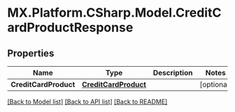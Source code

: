 # MX.Platform.CSharp.Model.CreditCardProductResponse

## Properties

Name | Type | Description | Notes
------------ | ------------- | ------------- | -------------
**CreditCardProduct** | [**CreditCardProduct**](CreditCardProduct.md) |  | [optional] 

[[Back to Model list]](../README.md#documentation-for-models) [[Back to API list]](../README.md#documentation-for-api-endpoints) [[Back to README]](../README.md)

